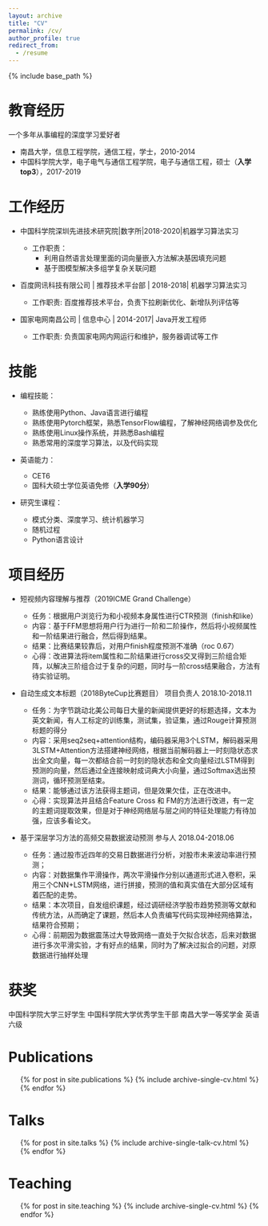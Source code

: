 ```yaml
---
layout: archive
title: "CV"
permalink: /cv/
author_profile: true
redirect_from:
  - /resume
---
```


{% include base_path %}


教育经历
======
一个多年从事编程的深度学习爱好者

* 南昌大学，信息工程学院，通信工程，学士，2010-2014
* 中国科学院大学，电子电气与通信工程学院，电子与通信工程，硕士（**入学top3**），2017-2019

工作经历
======
* 中国科学院深圳先进技术研究院|数字所|2018-2020|机器学习算法实习
  * 工作职责：
    * 利用自然语言处理里面的词向量嵌入方法解决基因填充问题
    * 基于图模型解决多组学复杂关联问题

* 百度网讯科技有限公司 | 推荐技术平台部 | 2018-2018| 机器学习算法实习
  * 工作职责: 百度推荐技术平台，负责下拉刷新优化、新增队列评估等

* 国家电网南昌公司 | 信息中心 | 2014-2017| Java开发工程师
  * 工作职责: 负责国家电网内网运行和维护，服务器调试等工作
  
技能
======
* 编程技能：
  * 熟练使用Python、Java语言进行编程
  * 熟练使用Pytorch框架，熟悉TensorFlow编程，了解神经网络调参及优化
  * 熟练使用Linux操作系统，并熟悉Bash编程
  * 熟悉常用的深度学习算法，以及代码实现

* 英语能力：
  * CET6
  * 国科大硕士学位英语免修（**入学90分**）
  
* 研究生课程：
  * 模式分类、深度学习、统计机器学习
  * 随机过程
  * Python语言设计

项目经历
======
- 短视频内容理解与推荐（2019ICME Grand Challenge）
  - 任务：根据用户浏览行为和小视频本身属性进行CTR预测（finish和like）
  - 内容：基于FFM思想将用户行为进行一阶和二阶操作，然后将小视频属性和一阶结果进行融合，然后得到结果。
  - 结果：比赛结果较靠后，对用户finish程度预测不准确（roc 0.67）
  - 心得：改进算法将item属性和二阶结果进行cross交叉得到三阶组合矩阵，以解决三阶组合过于复杂的问题，同时与一阶cross结果融合，方法有待实验证明。

- 自动生成文本标题（2018ByteCup比赛题目）    项目负责人        2018.10-2018.11
  - 任务：为字节跳动北美公司每日大量的新闻提供更好的标题选择，文本为英文新闻，有人工标定的训练集，测试集，验证集，通过Rouge计算预测标题的得分
  - 内容：采用seq2seq+attention结构，编码器采用3个LSTM，解码器采用3LSTM+Attention方法搭建神经网络，根据当前解码器上一时刻隐状态求出全文向量，每一次都结合前一时刻的隐状态和全文向量经过LSTM得到预测的向量，然后通过全连接映射成词典大小向量，通过Softmax选出预测词，循环预测至结束。
  - 结果：能够通过该方法获得主题词，但是效果欠佳，正在改进中。
  - 心得：实现算法并且结合Feature Cross 和 FM的方法进行改进，有一定的主题词提取效果，但是对于神经网络层与层之间的特征处理能力有待加强，应该多看论文。
  
- 基于深层学习方法的高频交易数据波动预测            参与人    2018.04-2018.06
  - 任务：通过股市近四年的交易日数据进行分析，对股市未来波动率进行预测； 
  - 内容：对数据集作平滑操作，两次平滑操作分别以通道形式进入卷积，采用三个CNN+LSTM网络，进行拼接，预测的值和真实值在大部分区域有着匹配的走势。
  - 结果：本次项目，自发组织课题，经过调研经济学股市趋势预测等文献和传统方法，从而确定了课题，然后本人负责编写代码实现神经网络算法，结果符合预期；
  - 心得：前期因为数据震荡过大导致网络一直处于欠拟合状态，后来对数据进行多次平滑实验，才有好点的结果，同时为了解决过拟合的问题，对原数据进行抽样处理

获奖
======
中国科学院大学三好学生  中国科学院大学优秀学生干部  南昌大学一等奖学金 英语六级

Publications
======
  <ul>{% for post in site.publications %}
    {% include archive-single-cv.html %}
  {% endfor %}</ul>
  
Talks
======
  <ul>{% for post in site.talks %}
    {% include archive-single-talk-cv.html %}
  {% endfor %}</ul>
  
Teaching
======
  <ul>{% for post in site.teaching %}
    {% include archive-single-cv.html %}
  {% endfor %}</ul>
